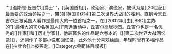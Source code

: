 
'''[[温斯顿·丘吉尔]]爵士'''，[[英国首相]]，政治家、演说家，被认为是[[20世纪]]最重要的政治领袖之一，带领[[英国]]获得[[第二次世界大战]]的胜利。直到今天丘吉尔还被英国人看作是最伟大的一位首相之一，在[[2002年]]由[[BBC]]主办的“[[最伟大的100名英国人]]”票选活动中，丘吉尔高居榜首。丘吉尔也是一名优秀的[[作家]]和[[历史学家]]，他最著名的作品是六卷本的《[[第二次世界大战回忆录]]》，还创作了多部小说和回忆录。此外他十分喜欢绘画，年轻时曾有多幅作品在[[拍卖会]]上被买走。<noinclude>[[Category:典範條目模板]]</noinclude>